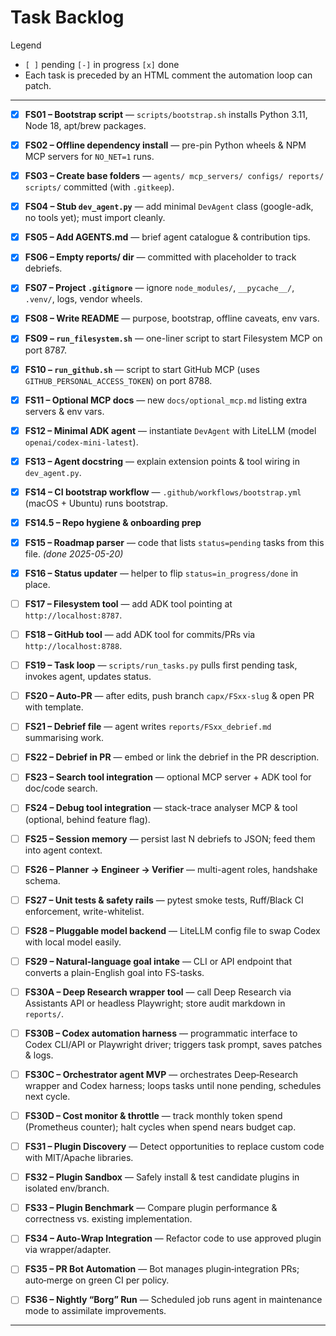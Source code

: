 # Task Backlog

Legend  
* `[ ]` pending   `[-]` in progress   `[x]` done  
* Each task is preceded by an HTML comment the automation loop can patch.

---

<!-- TASK:FS01 status=done -->
- [x] **FS01 – Bootstrap script** — `scripts/bootstrap.sh` installs Python 3.11, Node 18, apt/brew packages.

<!-- TASK:FS02 status=done -->
- [x] **FS02 – Offline dependency install** — pre-pin Python wheels & NPM MCP servers for `NO_NET=1` runs.

<!-- TASK:FS03 status=done -->
- [x] **FS03 – Create base folders** — `agents/ mcp_servers/ configs/ reports/ scripts/` committed (with `.gitkeep`).

<!-- TASK:FS04 status=done -->
- [x] **FS04 – Stub `dev_agent.py`** — add minimal `DevAgent` class (google-adk, no tools yet); must import cleanly.

<!-- TASK:FS05 status=done -->
- [x] **FS05 – Add AGENTS.md** — brief agent catalogue & contribution tips.

<!-- TASK:FS06 status=done -->
- [x] **FS06 – Empty reports/ dir** — committed with placeholder to track debriefs.

<!-- TASK:FS07 status=done -->
- [x] **FS07 – Project `.gitignore`** — ignore `node_modules/`, `__pycache__/`, `.venv/`, logs, vendor wheels.

<!-- TASK:FS08 status=done -->
- [x] **FS08 – Write README** — purpose, bootstrap, offline caveats, env vars.

<!-- TASK:FS09 status=done -->
- [x] **FS09 – `run_filesystem.sh`** — one-liner script to start Filesystem MCP on port 8787.

<!-- TASK:FS10 status=done -->
- [x] **FS10 – `run_github.sh`** — script to start GitHub MCP (uses `GITHUB_PERSONAL_ACCESS_TOKEN`) on port 8788.

<!-- TASK:FS11 status=done -->
- [x] **FS11 – Optional MCP docs** — new `docs/optional_mcp.md` listing extra servers & env vars.

<!-- TASK:FS12 status=done -->
- [x] **FS12 – Minimal ADK agent** — instantiate `DevAgent` with LiteLLM (model `openai/codex-mini-latest`).

<!-- TASK:FS13 status=done -->
- [x] **FS13 – Agent docstring** — explain extension points & tool wiring in `dev_agent.py`.

<!-- TASK:FS14 status=done -->
- [x] **FS14 – CI bootstrap workflow** — `.github/workflows/bootstrap.yml` (macOS + Ubuntu) runs bootstrap.

<!-- TASK:FS14.5 status=done -->
- [x] **FS14.5 – Repo hygiene & onboarding prep**

<!-- TASK:FS15 status=done -->
- [x] **FS15 – Roadmap parser** — code that lists `status=pending` tasks from this file. _(done 2025-05-20)_

<!-- TASK:FS16 status=done -->
- [x] **FS16 – Status updater** — helper to flip `status=in_progress/done` in place.

<!-- TASK:FS17 status=pending -->
- [ ] **FS17 – Filesystem tool** — add ADK tool pointing at `http://localhost:8787`.

<!-- TASK:FS18 status=pending -->
- [ ] **FS18 – GitHub tool** — add ADK tool for commits/PRs via `http://localhost:8788`.

<!-- TASK:FS19 status=pending -->
- [ ] **FS19 – Task loop** — `scripts/run_tasks.py` pulls first pending task, invokes agent, updates status.

<!-- TASK:FS20 status=pending -->
- [ ] **FS20 – Auto-PR** — after edits, push branch `capx/FSxx-slug` & open PR with template.

<!-- TASK:FS21 status=pending -->
- [ ] **FS21 – Debrief file** — agent writes `reports/FSxx_debrief.md` summarising work.

<!-- TASK:FS22 status=pending -->
- [ ] **FS22 – Debrief in PR** — embed or link the debrief in the PR description.

<!-- TASK:FS23 status=pending -->
- [ ] **FS23 – Search tool integration** — optional MCP server + ADK tool for doc/code search.

<!-- TASK:FS24 status=pending -->
- [ ] **FS24 – Debug tool integration** — stack-trace analyser MCP & tool (optional, behind feature flag).

<!-- TASK:FS25 status=pending -->
- [ ] **FS25 – Session memory** — persist last N debriefs to JSON; feed them into agent context.

<!-- TASK:FS26 status=pending -->
- [ ] **FS26 – Planner → Engineer → Verifier** — multi-agent roles, handshake schema.

<!-- TASK:FS27 status=pending -->
- [ ] **FS27 – Unit tests & safety rails** — pytest smoke tests, Ruff/Black CI enforcement, write-whitelist.

<!-- TASK:FS28 status=pending -->
- [ ] **FS28 – Pluggable model backend** — LiteLLM config file to swap Codex with local model easily.

<!-- TASK:FS29 status=pending -->
- [ ] **FS29 – Natural-language goal intake** — CLI or API endpoint that converts a plain-English goal into FS-tasks.

<!-- TASK:FS30A status=pending -->
- [ ] **FS30A – Deep Research wrapper tool** — call Deep Research via Assistants API or headless Playwright; store audit markdown in `reports/`.

<!-- TASK:FS30B status=pending -->
- [ ] **FS30B – Codex automation harness** — programmatic interface to Codex CLI/API or Playwright driver; triggers task prompt, saves patches & logs.

<!-- TASK:FS30C status=pending -->
- [ ] **FS30C – Orchestrator agent MVP** — orchestrates Deep‑Research wrapper and Codex harness; loops tasks until none pending, schedules next cycle.

<!-- TASK:FS30D status=pending -->
- [ ] **FS30D – Cost monitor & throttle** — track monthly token spend (Prometheus counter); halt cycles when spend nears budget cap.

<!-- TASK:FS31 status=pending -->
- [ ] **FS31 – Plugin Discovery** — Detect opportunities to replace custom code with MIT/Apache libraries.

<!-- TASK:FS32 status=pending -->
- [ ] **FS32 – Plugin Sandbox** — Safely install & test candidate plugins in isolated env/branch.

<!-- TASK:FS33 status=pending -->
- [ ] **FS33 – Plugin Benchmark** — Compare plugin performance & correctness vs. existing implementation.

<!-- TASK:FS34 status=pending -->
- [ ] **FS34 – Auto‑Wrap Integration** — Refactor code to use approved plugin via wrapper/adapter.

<!-- TASK:FS35 status=pending -->
- [ ] **FS35 – PR Bot Automation** — Bot manages plugin‑integration PRs; auto‑merge on green CI per policy.

<!-- TASK:FS36 status=pending -->
- [ ] **FS36 – Nightly “Borg” Run** — Scheduled job runs agent in maintenance mode to assimilate improvements.

---
